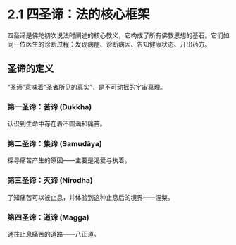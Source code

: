 ---
---
# 2.1 四圣谛：法的核心框架

四圣谛是佛陀初次说法时阐述的核心教义，它构成了所有佛教思想的基石。它们如同一位医生的诊断过程：发现病症、诊断病因、告知健康状态、开出药方。

## 圣谛的定义

“圣谛”意味着“圣者所见的真实”，是不可动摇的宇宙真理。

### 第一圣谛：苦谛 (Dukkha)

认识到生命中存在着不圆满和痛苦。

### 第二圣谛：集谛 (Samudāya)

探寻痛苦产生的原因——主要是渴爱与执着。

### 第三圣谛：灭谛 (Nirodha)

了知痛苦可以被止息，并体验到这种止息后的境界——涅槃。

### 第四圣谛：道谛 (Magga)

通往止息痛苦的道路——八正道。